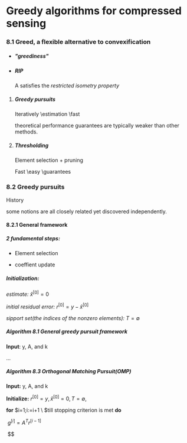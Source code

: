 # Greedy algorithms for compressed sensing

### 8.1 Greed, a flexible alternative to convexification



- ##### "greediness"

- ##### RIP

   A satisfies the *restricted isometry property*



1. ##### Greedy pursuits

   Iteratively \estimation \fast

   theoretical performance guarantees are typically weaker than other methods.

2. ##### Thresholding

   Element selection + pruning

   Fast \easy \guarantees



### 8.2 Greedy pursuits

History 

some notions are all closely related yet discovered independently.

 

#### 8.2.1 General framework

##### 2 fundamental steps:

- Element selection

- coeffient update



##### Initialization:

*estimate:* $\hat x ^{[0]}=0$ 

*initial residual error:* $r^{[0]}=y- \hat x ^{[0]}$

*sipport set(the indices of the nonzero elements):* $T=\emptyset$



##### Algorithm 8.1 General greedy pursuit framework

**Input**: y, A, and k

...



##### Algorithm 8.3 Orthogonal Matching Pursuit(OMP)

**Input:** y, A, and k

**Initialize:** $r^{[0]}=y,\hat x ^{[0]}=0,T=\emptyset$,

**for** $i=1;i:=i+1 \ $till stopping criterion is met **do**

​	$g^{[i]}=A^Tr^{[i-1]}$

​	$$





